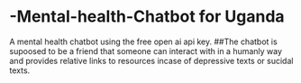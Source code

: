 # -Mental-health-Chatbot for Uganda
A mental health chatbot using the free open ai api key.
##The chatbot is supoosed to be a friend that someone can interact with in a humanly way and provides relative links to resources incase of depressive texts or sucidal texts.
